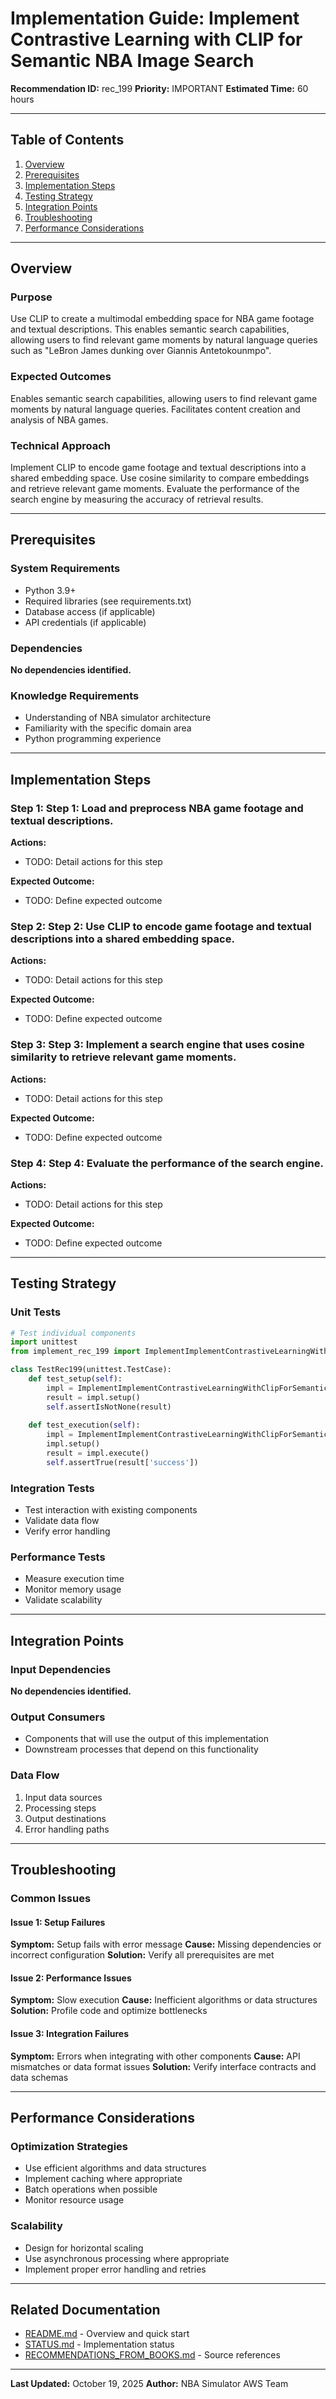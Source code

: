 # Implementation Guide: Implement Contrastive Learning with CLIP for Semantic NBA Image Search

**Recommendation ID:** rec_199
**Priority:** IMPORTANT
**Estimated Time:** 60 hours

---

## Table of Contents

1. [Overview](#overview)
2. [Prerequisites](#prerequisites)
3. [Implementation Steps](#implementation-steps)
4. [Testing Strategy](#testing-strategy)
5. [Integration Points](#integration-points)
6. [Troubleshooting](#troubleshooting)
7. [Performance Considerations](#performance-considerations)

---

## Overview

### Purpose

Use CLIP to create a multimodal embedding space for NBA game footage and textual descriptions. This enables semantic search capabilities, allowing users to find relevant game moments by natural language queries such as "LeBron James dunking over Giannis Antetokounmpo".

### Expected Outcomes

Enables semantic search capabilities, allowing users to find relevant game moments by natural language queries. Facilitates content creation and analysis of NBA games.

### Technical Approach

Implement CLIP to encode game footage and textual descriptions into a shared embedding space. Use cosine similarity to compare embeddings and retrieve relevant game moments. Evaluate the performance of the search engine by measuring the accuracy of retrieval results.

---

## Prerequisites

### System Requirements

- Python 3.9+
- Required libraries (see requirements.txt)
- Database access (if applicable)
- API credentials (if applicable)

### Dependencies

**No dependencies identified.**

### Knowledge Requirements

- Understanding of NBA simulator architecture
- Familiarity with the specific domain area
- Python programming experience

---

## Implementation Steps

### Step 1: Step 1: Load and preprocess NBA game footage and textual descriptions.

**Actions:**
- TODO: Detail actions for this step

**Expected Outcome:**
- TODO: Define expected outcome

### Step 2: Step 2: Use CLIP to encode game footage and textual descriptions into a shared embedding space.

**Actions:**
- TODO: Detail actions for this step

**Expected Outcome:**
- TODO: Define expected outcome

### Step 3: Step 3: Implement a search engine that uses cosine similarity to retrieve relevant game moments.

**Actions:**
- TODO: Detail actions for this step

**Expected Outcome:**
- TODO: Define expected outcome

### Step 4: Step 4: Evaluate the performance of the search engine.

**Actions:**
- TODO: Detail actions for this step

**Expected Outcome:**
- TODO: Define expected outcome



---

## Testing Strategy

### Unit Tests

```python
# Test individual components
import unittest
from implement_rec_199 import ImplementImplementContrastiveLearningWithClipForSemanticNbaImageSearch

class TestRec199(unittest.TestCase):
    def test_setup(self):
        impl = ImplementImplementContrastiveLearningWithClipForSemanticNbaImageSearch()
        result = impl.setup()
        self.assertIsNotNone(result)
    
    def test_execution(self):
        impl = ImplementImplementContrastiveLearningWithClipForSemanticNbaImageSearch()
        impl.setup()
        result = impl.execute()
        self.assertTrue(result['success'])
```

### Integration Tests

- Test interaction with existing components
- Validate data flow
- Verify error handling

### Performance Tests

- Measure execution time
- Monitor memory usage
- Validate scalability

---

## Integration Points

### Input Dependencies

**No dependencies identified.**

### Output Consumers

- Components that will use the output of this implementation
- Downstream processes that depend on this functionality

### Data Flow

1. Input data sources
2. Processing steps
3. Output destinations
4. Error handling paths

---

## Troubleshooting

### Common Issues

#### Issue 1: Setup Failures

**Symptom:** Setup fails with error message
**Cause:** Missing dependencies or incorrect configuration
**Solution:** Verify all prerequisites are met

#### Issue 2: Performance Issues

**Symptom:** Slow execution
**Cause:** Inefficient algorithms or data structures
**Solution:** Profile code and optimize bottlenecks

#### Issue 3: Integration Failures

**Symptom:** Errors when integrating with other components
**Cause:** API mismatches or data format issues
**Solution:** Verify interface contracts and data schemas

---

## Performance Considerations

### Optimization Strategies

- Use efficient algorithms and data structures
- Implement caching where appropriate
- Batch operations when possible
- Monitor resource usage

### Scalability

- Design for horizontal scaling
- Use asynchronous processing where appropriate
- Implement proper error handling and retries

---

## Related Documentation

- [README.md](README.md) - Overview and quick start
- [STATUS.md](STATUS.md) - Implementation status
- [RECOMMENDATIONS_FROM_BOOKS.md](RECOMMENDATIONS_FROM_BOOKS.md) - Source references

---

**Last Updated:** October 19, 2025
**Author:** NBA Simulator AWS Team
